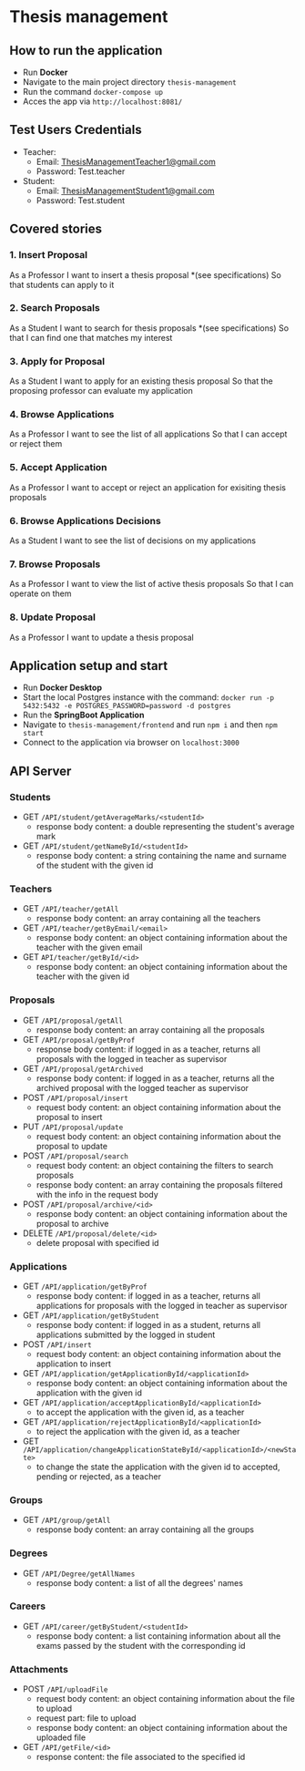 # Thesis management

## How to run the application

- Run **Docker**
- Navigate to the main project directory `thesis-management`
- Run the command `docker-compose up`
- Acces the app via `http://localhost:8081/`

## Test Users Credentials

- Teacher:
  - Email: ThesisManagementTeacher1@gmail.com
  - Password: Test.teacher
- Student:
  - Email: ThesisManagementStudent1@gmail.com
  - Password: Test.student


## Covered stories

### 1. Insert Proposal
As a Professor
I want to insert a thesis proposal *(see specifications)
So that students can apply to it

### 2. Search Proposals
As a Student
I want to search for thesis proposals *(see specifications)
So that I can find one that matches my interest

### 3. Apply for Proposal
As a Student
I want to apply for an existing thesis proposal
So that the proposing professor can evaluate my application

### 4. Browse Applications
As a Professor
I want to see the list of all applications
So that I can accept or reject them

### 5. Accept Application
As a Professor
I want to accept or reject an application for exisiting thesis proposals

### 6. Browse Applications Decisions
As a Student
I want to see the list of decisions on my applications

### 7. Browse Proposals
As a Professor
I want to view the list of active thesis proposals
So that I can operate on them

### 8. Update Proposal
As a Professor
I want to update a thesis proposal

## Application setup and start
- Run **Docker Desktop**
- Start the local Postgres instance with the command: `docker run -p 5432:5432 -e POSTGRES_PASSWORD=password -d postgres`
- Run the **SpringBoot Application**
- Navigate to `thesis-management/frontend` and run `npm i` and then `npm start`
- Connect to the application via browser on `localhost:3000`

## API Server

### Students
- GET `/API/student/getAverageMarks/<studentId>`
  - response body content: a double representing the student's average mark
- GET `/API/student/getNameById/<studentId>`
  - response body content: a string containing the name and surname of the student with the given id
  
### Teachers
- GET `/API/teacher/getAll`
  - response body content: an array containing all the teachers
- GET `/API/teacher/getByEmail/<email>`
  - response body content: an object containing information about the teacher with the given email
- GET `API/teacher/getById/<id>`
  - response body content: an object containing information about the teacher with the given id

### Proposals
- GET `/API/proposal/getAll`
  - response body content: an array containing all the proposals
- GET `/API/proposal/getByProf`
  - response body content: if logged in as a teacher, returns all proposals with the logged in teacher as supervisor
- GET `/API/proposal/getArchived`
  - response body content: if logged in as a teacher, returns all the archived proposal with the logged teacher as supervisor
- POST `/API/proposal/insert`
  - request body content: an object containing information about the proposal to insert
- PUT `/API/proposal/update`
  - request body content: an object containing information about the proposal to update
- POST `/API/proposal/search`
  - request body content: an object containing the filters to search proposals
  - response body content: an array containing the proposals filtered with the info in the request body
- POST `/API/proposal/archive/<id>`
  - response body content: an object containing information about the proposal to archive
- DELETE `/API/proposal/delete/<id>`
  - delete proposal with specified id 
  
### Applications
- GET `/API/application/getByProf`
  - response body content: if logged in as a teacher, returns all applications for proposals with the logged in teacher as supervisor
- GET `/API/application/getByStudent`
  - response body content: if logged in as a student, returns all applications submitted by the logged in student
- POST `/API/insert`
  - request body content: an object containing information about the application to insert
- GET `/API/application/getApplicationById/<applicationId>`
  - response body content: an object containing information about the application with the given id
- GET `/API/application/acceptApplicationById/<applicationId>`
  - to accept the application with the given id, as a teacher
- GET `/API/application/rejectApplicationById/<applicationId>`
  - to reject the application with the given id, as a teacher 
- GET `/API/application/changeApplicationStateById/<applicationId>/<newState>`
  - to change the state the application with the given id to accepted, pending or rejected, as a teacher 

### Groups
- GET `/API/group/getAll`
  - response body content: an array containing all the groups
  
### Degrees
- GET `/API/Degree/getAllNames`
  - response body content: a list of all the degrees' names
  
### Careers
- GET `/API/career/getByStudent/<studentId>`
  - response body content: a list containing information about all the exams passed by the student with the corresponding id
  
### Attachments
- POST `/API/uploadFile`
  - request body content: an object containing information about the file to upload
  - request part: file to upload
  - response body content: an object containing information about the uploaded file
- GET `/API/getFile/<id>`
  - response content: the file associated to the specified id

